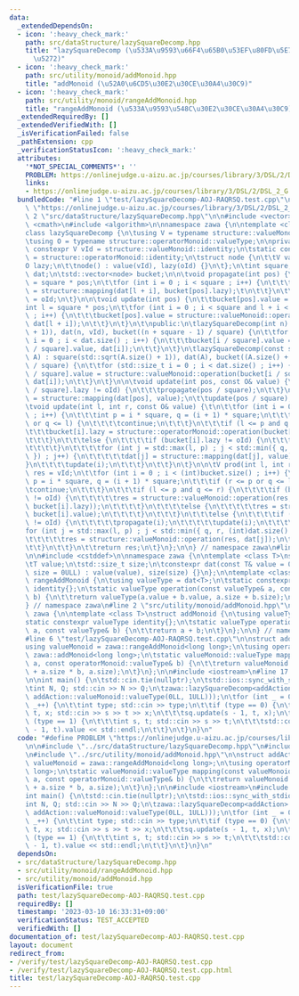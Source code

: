```yaml
---
data:
  _extendedDependsOn:
  - icon: ':heavy_check_mark:'
    path: src/dataStructure/lazySquareDecomp.hpp
    title: "lazySquareDecomp (\u533A\u9593\u66F4\u65B0\u53EF\u80FD\u5E73\u65B9\u5206\
      \u5272)"
  - icon: ':heavy_check_mark:'
    path: src/utility/monoid/addMonoid.hpp
    title: "addMonoid (\u52A0\u6CD5\u30E2\u30CE\u30A4\u30C9)"
  - icon: ':heavy_check_mark:'
    path: src/utility/monoid/rangeAddMonoid.hpp
    title: "rangeAddMonoid (\u533A\u9593\u548C\u30E2\u30CE\u30A4\u30C9)"
  _extendedRequiredBy: []
  _extendedVerifiedWith: []
  _isVerificationFailed: false
  _pathExtension: cpp
  _verificationStatusIcon: ':heavy_check_mark:'
  attributes:
    '*NOT_SPECIAL_COMMENTS*': ''
    PROBLEM: https://onlinejudge.u-aizu.ac.jp/courses/library/3/DSL/2/DSL_2_G
    links:
    - https://onlinejudge.u-aizu.ac.jp/courses/library/3/DSL/2/DSL_2_G
  bundledCode: "#line 1 \"test/lazySquareDecomp-AOJ-RAQRSQ.test.cpp\"\n#define PROBLEM\
    \ \"https://onlinejudge.u-aizu.ac.jp/courses/library/3/DSL/2/DSL_2_G\"\n\n#line\
    \ 2 \"src/dataStructure/lazySquareDecomp.hpp\"\n\n#include <vector>\n#include\
    \ <cmath>\n#include <algorithm>\n\nnamespace zawa {\n\ntemplate <class structure>\n\
    class lazySquareDecomp {\n\tusing V = typename structure::valueMonoid::valueType;\n\
    \tusing O = typename structure::operatorMonoid::valueType;\n\nprivate:\n\tstatic\
    \ constexpr V vId = structure::valueMonoid::identity;\n\tstatic constexpr O oId\
    \ = structure::operatorMonoid::identity;\n\tstruct node {\n\t\tV value;\n\t\t\
    O lazy;\n\t\tnode() : value(vId), lazy(oId) {}\n\t};\n\tint square;\n\tstd::vector<V>\
    \ dat;\n\tstd::vector<node> bucket;\n\n\tvoid propagate(int pos) {\n\t\tint l\
    \ = square * pos;\n\t\tfor (int i = 0 ; i < square ; i++) {\n\t\t\tdat[l + i]\
    \ = structure::mapping(dat[l + i], bucket[pos].lazy);\t\n\t\t}\n\t\tbucket[pos].lazy\
    \ = oId;\n\t}\n\n\tvoid update(int pos) {\n\t\tbucket[pos].value = vId;\n\t\t\
    int l = square * pos;\n\t\tfor (int i = 0 ; i < square and l + i < (int)dat.size()\
    \ ; i++) {\n\t\t\tbucket[pos].value = structure::valueMonoid::operation(bucket[pos].value,\
    \ dat[l + i]);\n\t\t}\n\t}\n\t\npublic:\n\tlazySquareDecomp(int n) : square(std::sqrt(n\
    \ + 1)), dat(n, vId), bucket((n + square - 1) / square) {\n\t\tfor (std::size_t\
    \ i = 0 ; i < dat.size() ; i++) {\n\t\t\tbucket[i / square].value = structure::valueMonoid::operation(bucket[i\
    \ / square].value, dat[i]);\n\t\t}\n\t}\n\tlazySquareDecomp(const std::vector<V>&\
    \ A) : square(std::sqrt(A.size() + 1)), dat(A), bucket((A.size() + square - 1)\
    \ / square) {\n\t\tfor (std::size_t i = 0 ; i < dat.size() ; i++) {\n\t\t\tbucket[i\
    \ / square].value = structure::valueMonoid::operation(bucket[i / square].value,\
    \ dat[i]);\n\t\t}\n\t}\n\n\tvoid update(int pos, const O& value) {\n\t\tif (bucket[pos\
    \ / square].lazy != oId) {\n\t\t\tpropagate(pos / square);\n\t\t}\n\t\tdat[pos]\
    \ = structure::mapping(dat[pos], value);\n\t\tupdate(pos / square);\n\t}\t\n\n\
    \tvoid update(int l, int r, const O& value) {\t\n\t\tfor (int i = 0 ; i < (int)bucket.size()\
    \ ; i++) {\n\t\t\tint p = i * square, q = (i + 1) * square;\n\t\t\tif (r <= p\
    \ or q <= l) {\n\t\t\t\tcontinue;\n\t\t\t}\n\t\t\tif (l <= p and q <= r) {\n\t\
    \t\t\tbucket[i].lazy = structure::operatorMonoid::operation(bucket[i].lazy, value);\n\
    \t\t\t}\n\t\t\telse {\n\t\t\t\tif (bucket[i].lazy != oId) {\n\t\t\t\t\tpropagate(i);\n\
    \t\t\t\t}\n\t\t\t\tfor (int j = std::max(l, p) ; j < std::min({ q, r, (int)dat.size()\
    \ }) ; j++) {\n\t\t\t\t\tdat[j] = structure::mapping(dat[j], value);\n\t\t\t\t\
    }\n\t\t\t\tupdate(i);\n\t\t\t}\n\t\t}\n\t}\n\n\tV prod(int l, int r) {\n\t\tV\
    \ res = vId;\n\t\tfor (int i = 0 ; i < (int)bucket.size() ; i++) {\n\t\t\tint\
    \ p = i * square, q = (i + 1) * square;\n\t\t\tif (r <= p or q <= l) {\n\t\t\t\
    \tcontinue;\n\t\t\t}\n\t\t\tif (l <= p and q <= r) {\n\t\t\t\tif (bucket[i].lazy\
    \ != oId) {\n\t\t\t\t\tres = structure::valueMonoid::operation(res, structure::mapping(bucket[i].value,\
    \ bucket[i].lazy));\n\t\t\t\t}\n\t\t\t\telse {\n\t\t\t\t\tres = structure::valueMonoid::operation(res,\
    \ bucket[i].value);\n\t\t\t\t}\n\t\t\t}\n\t\t\telse {\n\t\t\t\tif (bucket[i].lazy\
    \ != oId) {\n\t\t\t\t\tpropagate(i);\n\t\t\t\t\tupdate(i);\n\t\t\t\t}\n\t\t\t\t\
    for (int j = std::max(l, p) ; j < std::min({ q, r, (int)dat.size() }) ; j++) {\n\
    \t\t\t\t\tres = structure::valueMonoid::operation(res, dat[j]);\n\t\t\t\t}\n\t\
    \t\t}\n\t\t}\n\t\treturn res;\n\t}\n};\n\n} // namespace zawa\n#line 2 \"src/utility/monoid/rangeAddMonoid.hpp\"\
    \n\n#include <cstddef>\n\nnamespace zawa {\n\ntemplate <class T>\nstruct dat {\n\
    \tT value;\n\tstd::size_t size;\n\tconstexpr dat(const T& value = 0, const std::size_t&\
    \ size = 0ULL) : value(value), size(size) {}\n};\n\ntemplate <class T>\nstruct\
    \ rangeAddMonoid {\n\tusing valueType = dat<T>;\n\tstatic constexpr valueType\
    \ identity{};\n\tstatic valueType operation(const valueType& a, const valueType&\
    \ b) {\n\t\treturn valueType(a.value + b.value, a.size + b.size);\n\t}\n};\n\n\
    } // namespace zawa\n#line 2 \"src/utility/monoid/addMonoid.hpp\"\n\nnamespace\
    \ zawa {\n\ntemplate <class T>\nstruct addMonoid {\n\tusing valueType = T;\n\t\
    static constexpr valueType identity{};\n\tstatic valueType operation(const valueType&\
    \ a, const valueType& b) {\n\t\treturn a + b;\n\t}\n};\n\n} // namespace zawa\n\
    #line 6 \"test/lazySquareDecomp-AOJ-RAQRSQ.test.cpp\"\n\nstruct addAction {\n\t\
    using valueMonoid = zawa::rangeAddMonoid<long long>;\n\tusing operatorMonoid =\
    \ zawa::addMonoid<long long>;\n\tstatic valueMonoid::valueType mapping(const valueMonoid::valueType&\
    \ a, const operatorMonoid::valueType& b) {\n\t\treturn valueMonoid::valueType(a.value\
    \ + a.size * b, a.size);\n\t}\n};\n\n#include <iostream>\n#line 17 \"test/lazySquareDecomp-AOJ-RAQRSQ.test.cpp\"\
    \n\nint main() {\n\tstd::cin.tie(nullptr);\n\tstd::ios::sync_with_stdio(false);\n\
    \tint N, Q; std::cin >> N >> Q;\n\tzawa::lazySquareDecomp<addAction> sq(std::vector(N,\
    \ addAction::valueMonoid::valueType(0LL, 1ULL)));\n\tfor (int _ = 0 ; _ < Q ;\
    \ _++) {\n\t\tint type; std::cin >> type;\n\t\tif (type == 0) {\n\t\t\tint s,\
    \ t, x; std::cin >> s >> t >> x;\n\t\t\tsq.update(s - 1, t, x);\n\t\t}\n\t\tif\
    \ (type == 1) {\n\t\t\tint s, t; std::cin >> s >> t;\n\t\t\tstd::cout << sq.prod(s\
    \ - 1, t).value << std::endl;\n\t\t}\n\t}\n}\n"
  code: "#define PROBLEM \"https://onlinejudge.u-aizu.ac.jp/courses/library/3/DSL/2/DSL_2_G\"\
    \n\n#include \"../src/dataStructure/lazySquareDecomp.hpp\"\n#include \"../src/utility/monoid/rangeAddMonoid.hpp\"\
    \n#include \"../src/utility/monoid/addMonoid.hpp\"\n\nstruct addAction {\n\tusing\
    \ valueMonoid = zawa::rangeAddMonoid<long long>;\n\tusing operatorMonoid = zawa::addMonoid<long\
    \ long>;\n\tstatic valueMonoid::valueType mapping(const valueMonoid::valueType&\
    \ a, const operatorMonoid::valueType& b) {\n\t\treturn valueMonoid::valueType(a.value\
    \ + a.size * b, a.size);\n\t}\n};\n\n#include <iostream>\n#include <vector>\n\n\
    int main() {\n\tstd::cin.tie(nullptr);\n\tstd::ios::sync_with_stdio(false);\n\t\
    int N, Q; std::cin >> N >> Q;\n\tzawa::lazySquareDecomp<addAction> sq(std::vector(N,\
    \ addAction::valueMonoid::valueType(0LL, 1ULL)));\n\tfor (int _ = 0 ; _ < Q ;\
    \ _++) {\n\t\tint type; std::cin >> type;\n\t\tif (type == 0) {\n\t\t\tint s,\
    \ t, x; std::cin >> s >> t >> x;\n\t\t\tsq.update(s - 1, t, x);\n\t\t}\n\t\tif\
    \ (type == 1) {\n\t\t\tint s, t; std::cin >> s >> t;\n\t\t\tstd::cout << sq.prod(s\
    \ - 1, t).value << std::endl;\n\t\t}\n\t}\n}\n"
  dependsOn:
  - src/dataStructure/lazySquareDecomp.hpp
  - src/utility/monoid/rangeAddMonoid.hpp
  - src/utility/monoid/addMonoid.hpp
  isVerificationFile: true
  path: test/lazySquareDecomp-AOJ-RAQRSQ.test.cpp
  requiredBy: []
  timestamp: '2023-03-10 16:33:31+09:00'
  verificationStatus: TEST_ACCEPTED
  verifiedWith: []
documentation_of: test/lazySquareDecomp-AOJ-RAQRSQ.test.cpp
layout: document
redirect_from:
- /verify/test/lazySquareDecomp-AOJ-RAQRSQ.test.cpp
- /verify/test/lazySquareDecomp-AOJ-RAQRSQ.test.cpp.html
title: test/lazySquareDecomp-AOJ-RAQRSQ.test.cpp
---
```

